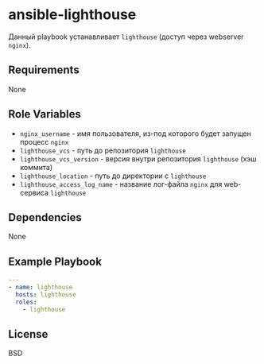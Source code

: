 ansible-lighthouse
=========

Данный playbook устанавливает `lighthouse` (доступ через webserver `nginx`).

Requirements
------------

None

Role Variables
--------------

- `nginx_username` - имя пользователя, из-под которого будет запущен процесс `nginx`
- `lighthouse_vcs` - путь до репозитория `lighthouse`
- `lighthouse_vcs_version` - версия внутри репозитория `lighthouse` (хэш коммита)
- `lighthouse_location` - путь до директории с `lighthouse`
- `lighthouse_access_log_name` - название лог-файла `nginx` для web-сервиса `lighthouse`

Dependencies
------------

None

Example Playbook
----------------

```yaml
---
- name: lighthouse
  hosts: lighthouse
  roles:
    - lighthouse
```

License
-------

BSD
